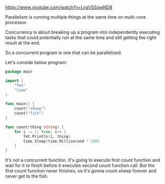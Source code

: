 https://www.youtube.com/watch?v=LvgVSSpwND8

Parallelism is running multiple things at the same time on multi-core processor.

Concurrency is about breaking up a program into independently executing tasks that could potentially run at the same time and still getting the right result at the end.

So a concurrent program is one that can be parallelized.

Let's conside below program:
```go
package main

import (
	"fmt"
	"time"
)

func main() {
	count("sheep")
	count("fish")
}

func count(thing string) {
	for i := 1; true; i++ {
		fmt.Println(i, thing)
		time.Sleep(time.Millisecond * 500)
	}
}
```

It's not a concurrent function. It's going to execute first count function and wait for it to finish before it executes second count function call. But the first count function never finishes, so it's gonna count sheep forever and never get to the fish.
